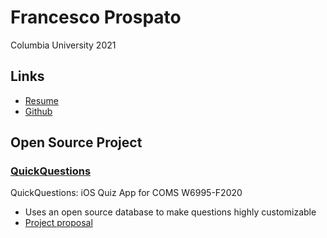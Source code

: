 # Francesco Prospato

Columbia University 2021

## Links
- [Resume](https://github.com/fprospato/fprospato.github.io/blob/main/Resume%20-%20Github.pdf)
- [Github](https://github.com/karimerobles)

## Open Source Project
### [QuickQuestions](https://github.com/karimerobles/quickquestions)
QuickQuestions: iOS Quiz App for COMS W6995-F2020
- Uses an open source database to make questions highly customizable
- [Project proposal](https://github.com/ColumbiaOSS/project-proposals-f2020/blob/master/flp2111.md)
